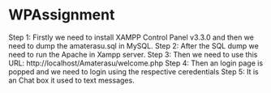 # WPAssignment

Step 1:
Firstly we need to install XAMPP Control Panel v3.3.0  and then we need to dump the amaterasu.sql in MySQL.
Step 2:
After the SQL dump we need to run the Apache in Xampp server.
Step 3:
Then we need to use this URL: http://localhost/Amaterasu/welcome.php
Step 4:
Then an login page is popped and we need to login using the respective ceredentials
Step 5:
It is an Chat box it used to text messages.
